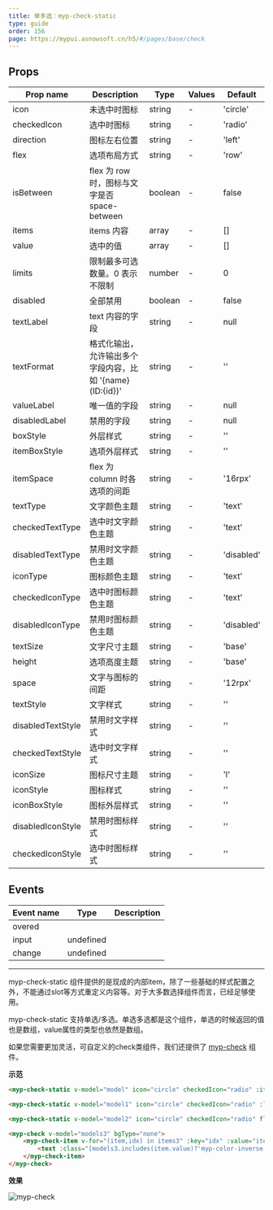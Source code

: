 ```yaml
---
title: 单多选：myp-check-static
type: guide
order: 156
page: https://mypui.asnowsoft.cn/h5/#/pages/base/check
---
```


## Props

| Prop name         | Description                                               | Type    | Values | Default    |
| ----------------- | --------------------------------------------------------- | ------- | ------ | ---------- |
| icon              | 未选中时图标                                              | string  | -      | 'circle'   |
| checkedIcon       | 选中时图标                                                | string  | -      | 'radio'    |
| direction         | 图标左右位置                                              | string  | -      | 'left'     |
| flex              | 选项布局方式                                              | string  | -      | 'row'      |
| isBetween         | flex 为 row 时，图标与文字是否 space-between              | boolean | -      | false      |
| items             | items 内容                                                | array   | -      | []         |
| value             | 选中的值                                                  | array   | -      | []         |
| limits            | 限制最多可选数量。0 表示不限制                            | number  | -      | 0          |
| disabled          | 全部禁用                                                  | boolean | -      | false      |
| textLabel         | text 内容的字段                                           | string  | -      | null       |
| textFormat        | 格式化输出，允许输出多个字段内容，比如 '{name} (ID:{id})' | string  | -      | ''         |
| valueLabel        | 唯一值的字段                                              | string  | -      | null       |
| disabledLabel     | 禁用的字段                                                | string  | -      | null       |
| boxStyle          | 外层样式                                                  | string  | -      | ''         |
| itemBoxStyle      | 选项外层样式                                              | string  | -      | ''         |
| itemSpace         | flex 为 column 时各选项的间距                             | string  | -      | '16rpx'    |
| textType          | 文字颜色主题                                              | string  | -      | 'text'     |
| checkedTextType   | 选中时文字颜色主题                                        | string  | -      | 'text'     |
| disabledTextType  | 禁用时文字颜色主题                                        | string  | -      | 'disabled' |
| iconType          | 图标颜色主题                                              | string  | -      | 'text'     |
| checkedIconType   | 选中时图标颜色主题                                        | string  | -      | 'text'     |
| disabledIconType  | 禁用时图标颜色主题                                        | string  | -      | 'disabled' |
| textSize          | 文字尺寸主题                                              | string  | -      | 'base'     |
| height            | 选项高度主题                                              | string  | -      | 'base'     |
| space             | 文字与图标的间距                                          | string  | -      | '12rpx'    |
| textStyle         | 文字样式                                                  | string  | -      | ''         |
| disabledTextStyle | 禁用时文字样式                                            | string  | -      | ''         |
| checkedTextStyle  | 选中时文字样式                                            | string  | -      | ''         |
| iconSize          | 图标尺寸主题                                              | string  | -      | 'l'        |
| iconStyle         | 图标样式                                                  | string  | -      | ''         |
| iconBoxStyle      | 图标外层样式                                              | string  | -      | ''         |
| disabledIconStyle | 禁用时图标样式                                            | string  | -      | ''         |
| checkedIconStyle  | 选中时图标样式                                            | string  | -      | ''         |

## Events

| Event name | Type      | Description |
| ---------- | --------- | ----------- |
| overed     |           |
| input      | undefined |
| change     | undefined |

---

myp-check-static 组件提供的是现成的内部item，除了一些基础的样式配置之外，不能通过slot等方式重定义内容等。对于大多数选择组件而言，已经足够使用。

myp-check-static 支持单选/多选。单选多选都是这个组件，单选的时候返回的值也是数组，value属性的类型也依然是数组。

如果您需要更加灵活，可自定义的check类组件，我们还提供了 [myp-check](/doc/guide/myp-check.html) 组件。

**示范**

```html
<myp-check-static v-model="model" icon="circle" checkedIcon="radio" :items="items1" direction="right" :isBetween="true" itemBoxStyle="background-color:#F5F7F9;padding-left:32rpx;padding-right:32rpx;" boxStyle="border-radius:16rpx;overflow:hidden;"></myp-check-static>

<myp-check-static v-model="model1" icon="circle" checkedIcon="radio" :limits="3" :items="items1" direction="right" :isBetween="true" itemBoxStyle="border-bottom-width:1px;border-bottom-color:#F5F7F9;" @overed="toOveredHint"></myp-check-static>

<myp-check-static v-model="model2" icon="circle" checkedIcon="radio" flex="column" :limits="2" :items="items2" textLabel="title" valueLabel="value" disabledLabel="disabled" itemSpace="16rpx"></myp-check-static>

<myp-check v-model="models3" bgType="none">
	<myp-check-item v-for="(item,idx) in items3" :key="idx" :value="item.value" :disabled="item.disabled" :border="models3.includes(item.value)?'all-primary':'all'" :bgType="models3.includes(item.value)?'primary':'inverse'" boxStyle="flex-direction:row;justify-content:center;align-items:center;height:80rpx;margin-bottom:16rpx;border-radius:16rpx;">
		<text :class="[models3.includes(item.value)?'myp-color-inverse':'myp-color-text', 'myp-size-base']">{{item.title}}</text>
	</myp-check-item>
</myp-check>
```

**效果**

![myp-check](/images/doc/check.jpeg)
